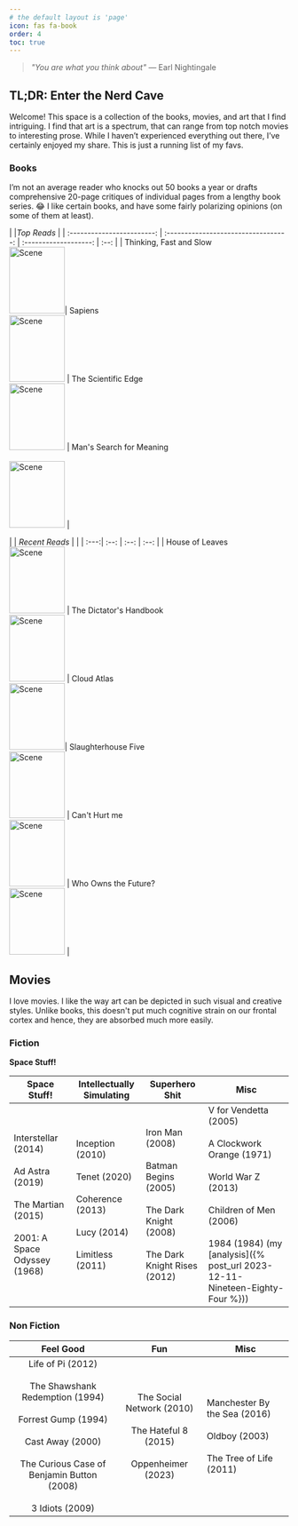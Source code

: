```yaml
---
# the default layout is 'page'
icon: fas fa-book
order: 4
toc: true
---
```


> *"You are what you think about"*
> — Earl Nightingale

## TL;DR: Enter the Nerd Cave
Welcome! This space is a collection of the books, movies, and art that I find intriguing. I find that art is a spectrum, that can range from top notch movies to interesting prose. While I haven’t experienced everything out there, I’ve certainly enjoyed my share. This is just a running list of my favs.

### Books
I’m not an average reader who knocks out 50 books a year or drafts comprehensive 20-page critiques of individual pages from a lengthy book series. 😂 I like certain books, and have some fairly polarizing opinions (on some of them at least).

| |*Top Reads* |
| :------------------------: | :----------------------------------: | :-------------------: | :--: |
| Thinking, Fast and Slow <br> <img src="https://m.media-amazon.com/images/I/71f6DceqZAL._AC_UF1000,1000_QL80_.jpg" width="100" height="120" alt='Scene'>|  Sapiens    <br>   <img src="https://m.media-amazon.com/images/I/713jIoMO3UL._AC_UF1000,1000_QL80_.jpg" width="100" height="120" alt='Scene'>                                | The Scientific Edge  <br><img src="https://m.media-amazon.com/images/I/51A6MM7QThL._AC_UF1000,1000_QL80_.jpg" width="100" height="120" alt='Scene'> | Man's Search for Meaning  <br> <br> <img src="https://m.media-amazon.com/images/I/61157LApbuL._AC_UF1000,1000_QL80_.jpg" width="100" height="120" alt='Scene'> |  

<!-- <img src="" width="100" height="120" alt='Scene'> -->

| | *Recent Reads* | |
| :---:| :--: | :--: | :--: |
| House of Leaves <br> <img src="https://m.media-amazon.com/images/I/51QoJuZLrlL._AC_UF1000,1000_QL80_.jpg" width="100" height="120" alt='Scene'> | The Dictator's Handbook <br> <img src="https://m.media-amazon.com/images/I/71iufTdpaEL._AC_UF1000,1000_QL80_.jpg" width="100" height="120" alt='Scene'> | Cloud Atlas <br> <img src="https://m.media-amazon.com/images/I/91FOAr-gK1L._AC_UF1000,1000_QL80_.jpg" width="100" height="120" alt='Scene'>| Slaughterhouse Five <br><img src="https://m.media-amazon.com/images/I/51jLxTxTnyL._AC_UF1000,1000_QL80_.jpg" width="100" height="120" alt='Scene'>
| Can't Hurt me <br> <img src="https://m.media-amazon.com/images/I/41amV20d1uL.jpg" width="100" height="120" alt='Scene'> | Who Owns the Future? <br> <img src="https://m.media-amazon.com/images/I/81b2vtpif1L._AC_UF1000,1000_QL80_.jpg" width="100" height="120" alt='Scene'> |
 
## Movies
I love movies. I like the way art can be depicted in such visual and creative styles. Unlike books, this doesn't put much cognitive strain on our frontal cortex and hence, they are absorbed much more easily. 

### Fiction

**Space Stuff!**

| Space Stuff!                                                                                                 | Intellectually Simulating                                                                               | Superhero Shit                                                                                                | Misc                                                                                                                                                                                              |
| ------------------------------------------------------------------------------------------------------------ | ------------------------------------------------------------------------------------------------------- | ------------------------------------------------------------------------------------------------------------- | ------------------------------------------------------------------------------------------------------------------------------------------------------------------------------------------------- |
| Interstellar (2014)<br><br>Ad Astra (2019)<br><br>The Martian (2015)<br><br>2001: A Space Odyssey (1968)<br> | Inception (2010)<br><br>Tenet (2020)<br><br>Coherence (2013)<br><br>Lucy (2014)<br><br>Limitless (2011) | Iron Man (2008)<br><br>Batman Begins (2005)<br><br>The Dark Knight (2008)<br><br>The Dark Knight Rises (2012) | V for Vendetta (2005)<br><br>A Clockwork Orange (1971)<br><br>World War Z (2013)<br><br>Children of Men (2006)<br><br>1984 (1984) (my [analysis]({% post_url 2023-12-11-Nineteen-Eighty-Four %})) |

### Non Fiction

|                                                                                      Feel Good                                                                                       |                                       Fun                                       | Misc                                                                             |
| :----------------------------------------------------------------------------------------------------------------------------------------------------------------------------------: | :-----------------------------------------------------------------------------: | -------------------------------------------------------------------------------- |
| Life of Pi (2012)<br><br>The Shawshank Redemption (1994)<br><br>Forrest Gump (1994)<br><br>Cast Away (2000)<br><br>The Curious Case of Benjamin Button (2008)<br><br>3 Idiots (2009) | The Social Network (2010)<br><br>The Hateful 8 (2015)<br><br>Oppenheimer (2023) | Manchester By the Sea (2016)<br><br>Oldboy (2003)<br><br>The Tree of Life (2011) |

